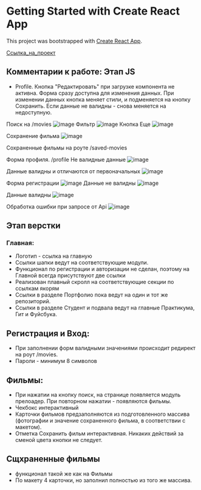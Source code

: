 # Getting Started with Create React App

This project was bootstrapped with [Create React App](https://github.com/facebook/create-react-app).

[Ссылка_на_проект](https://vladuhanov.nomoredomains.icu/movies-explorer/movies)



## Комментарии к работе: Этап JS

* Profile. Кнопка "Редактировать" при загрузке компонента не активна. Форма сразу доступна для изменения данных. При изменении данных кнопка меняет стили, и подменяется на кнопку Сохранить. Если данные не валидны - снова меняется на недоступную.


Поиск на /movies
![image](https://user-images.githubusercontent.com/63239096/120971189-68525e00-c77d-11eb-9c59-75e7faf563d2.png)
Фильтр
![image](https://user-images.githubusercontent.com/63239096/120971416-a64f8200-c77d-11eb-8530-51e931342921.png)
Кнопка Еще
![image](https://user-images.githubusercontent.com/63239096/120971356-9637a280-c77d-11eb-9719-53ee55870fb3.png)

Сохранение фильма
![image](https://user-images.githubusercontent.com/63239096/120971500-be270600-c77d-11eb-8c5f-fe384228815f.png)

Сохраненные фильмы на роуте /saved-movies

Форма профиля. /profile Не валидные данные
![image](https://user-images.githubusercontent.com/63239096/120971825-270e7e00-c77e-11eb-99b2-1bcc7a4af34a.png)

Данные валидны и отличаются от первоначальных
![image](https://user-images.githubusercontent.com/63239096/120971925-42798900-c77e-11eb-9264-7a692c24ef75.png)

Форма регистрации
![image](https://user-images.githubusercontent.com/63239096/120972041-5f15c100-c77e-11eb-8901-955a23dd8d1e.png)
Данные не валидны
![image](https://user-images.githubusercontent.com/63239096/120972114-72c12780-c77e-11eb-8385-cffb57ef62cf.png)

Данные валидны
![image](https://user-images.githubusercontent.com/63239096/120972164-82407080-c77e-11eb-9ba1-75840334067c.png)

 Обработка ошибки при запросе от Api
 ![image](https://user-images.githubusercontent.com/63239096/120972270-a0a66c00-c77e-11eb-83ae-0683090bb9a9.png)





## Этап верстки
### Главная:

* Логотип - ссылка на главную
* Ссылки шапки ведут на соответствующие модули.
* Функционал по регистрации и авторизации не сделан, поэтому на Главной всегда присутствуют две ссылки
* Реализован плавный скролл на соответствующие секции по ссылкам якорям
* Ссылки в разделе Портфолио пока ведут на один и тот же репозиторий.
* Ссылки в разделе Студент и подвала ведут на главные Практикума, Гит и Фуйсбука.

## Регистрация и Вход:

* При заполнении форм валидными значениями происходит редирект на роут /movies.
* Пароли - минимум 8 символов

## Фильмы:

* При нажатии на кнопку поиск, на странице появляется модуль прелоадер. При повторном нажатии - появляются фильмы.
* Чекбокс интерактивный
* Карточки фильмов предзаполняются из подготовленного массива (фотографии и значение сохраненного фильма, в соответствии с макетом). 
* Отметка Сохранить фильм интерактивная. Никаких действий за сменой цвета кнопки не следует.

## Сщхраненные фильмы

* функционал такой же как на Фильмы
* По макету 4 карточки, но заполнил полностью из того же массива.




